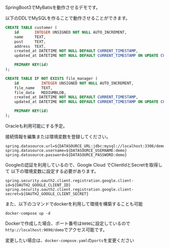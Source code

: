 SpringBoot3でMyBatisを動作させるデモです。

以下のDDLでMySQLを作ることで動作させることができます。

```SQL
CREATE TABLE customer (
    id       INTEGER UNSIGNED NOT NULL AUTO_INCREMENT,
    name     TEXT,
    post     TEXT,
    address  TEXT,
    created_at DATETIME NOT NULL DEFAULT CURRENT_TIMESTAMP,
    updated_at DATETIME NOT NULL DEFAULT CURRENT_TIMESTAMP ON UPDATE CURRENT_TIMESTAMP,

    PRIMARY KEY(id)
);

CREATE TABLE IF NOT EXISTS file_manager (
    id          INTEGER UNSIGNED NOT NULL AUTO_INCREMENT,
    file_name   TEXT,
    file_data   MEDIUMBLOB,
    created_at DATETIME NOT NULL DEFAULT CURRENT_TIMESTAMP,
    updated_at DATETIME NOT NULL DEFAULT CURRENT_TIMESTAMP ON UPDATE CURRENT_TIMESTAMP,

    PRIMARY KEY(id)
);
```

Oracleも利用可能にする予定。

接続情報を編集または環境変数を登録してください。
```
spring.datasource.url=${DATASOURCE_URL:jdbc:mysql://localhost:3306/demo}
spring.datasource.username=${DATASOURCE_USERNAME:demo}
spring.datasource.password=${DATASOURCE_PASSWORD:demo}
```

Googleの認証を利用しているので、Google Cloud でClientIdとSecretを取得して
以下の環境変数に設定する必要があります。

```
spring.security.oauth2.client.registration.google.client-id=${OAUTH2_GOOGLE_CLIENT_ID}
spring.security.oauth2.client.registration.google.client-secret=${OAUTH2_GOOGLE_CLIENT_SECRET}
```


また、以下のコマンドでdockerを利用して環境を構築することも可能
```
docker-compose up -d
```

Dockerで作成した場合、ポート番号は`9090`に設定しているので
`http://localhost:9090/demo`でアクセス可能です。

変更したい場合は、`docker-compose.yaml`の`ports`を変更ください